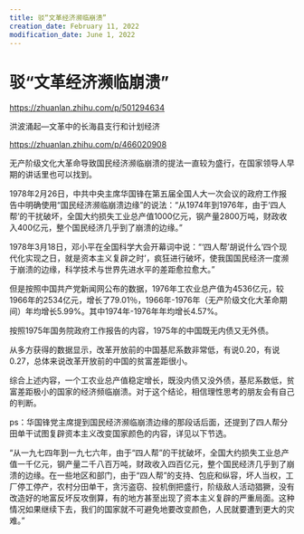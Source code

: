 ```yaml
---
title: 驳“文革经济濒临崩溃”
creation_date: February 11, 2022
modification_date: June 1, 2022
---
```



# 驳“文革经济濒临崩溃”

https://zhuanlan.zhihu.com/p/501294634

洪波涌起—文革中的长海县支行和计划经济

https://zhuanlan.zhihu.com/p/466020908

无产阶级文化大革命导致国民经济濒临崩溃的提法一直较为盛行，在国家领导人早期的讲话里也可以找到。

1978年2月26日，中共中央主席华国锋在第五届全国人大一次会议的政府工作报告中明确使用“国民经济濒临崩溃边缘”的说法：“从1974年到1976年，由于‘四人帮’的干扰破坏，全国大约损失工业总产值1000亿元，钢产量2800万吨，财政收入400亿元，整个国民经济几乎到了崩溃的边缘。”

1978年3月18日，邓小平在全国科学大会开幕词中说：“‘四人帮’胡说什么‘四个现代化实现之日，就是资本主义复辟之时’，疯狂进行破坏，使我国国民经济一度濒于崩溃的边缘，科学技术与世界先进水平的差距愈拉愈大。”

但是按照中国共产党新闻网公布的数据，1976年工农业总产值为4536亿元，较1966年的2534亿元，增长了79.01％，1966年-1976年（无产阶级文化大革命期间）年均增长5.99%。其中1974年-1976年年均增长4.57%。

按照1975年国务院政府工作报告的内容，1975年的中国既无内债又无外债。

从多方获得的数据显示，改革开放前的中国基尼系数非常低，有说0.20，有说0.27，总体来说改革开放前的中国的贫富差距很小。

综合上述内容，一个工农业总产值稳定增长，既没内债又没外债，基尼系数低，贫富差距极小的国家的经济频临崩溃。对于这个结论，相信理性思考的朋友会有自己的判断。

ps：华国锋党主席提到国民经济濒临崩溃边缘的那段话后面，还提到了四人帮分田单干试图复辟资本主义改变国家颜色的内容，详见以下节选。

“从一九七四年到一九七六年，由于“四人帮”的干扰破坏，全国大约损失工业总产值一千亿元，钢产量二千八百万吨，财政收入四百亿元，整个国民经济几乎到了崩溃的边缘。在一些地区和部门，由于“四人帮”的支持、包庇和纵容，坏人当权，工厂停工停产，农村分田单干，贪污盗窃、投机倒把盛行，阶级敌人活动猖獗，没有改造好的地富反坏反攻倒算，有的地方甚至出现了资本主义复辟的严重局面。这种情况如果继续下去，我们的国家就不可避免地要改变颜色，人民就要遭到更大的灾难。”

